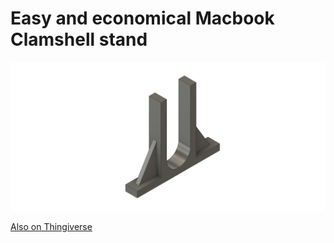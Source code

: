 # Easy and economical Macbook Clamshell stand

<img src="images/Home.png" alt="Macbook Clamshell Vertical Stand" />

<a href="https://www.thingiverse.com/thing:6190101">Also on Thingiverse</a>

